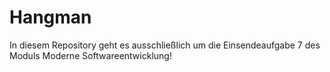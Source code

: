 # Hangman
In diesem Repository geht es ausschließlich um die Einsendeaufgabe 7 des Moduls Moderne Softwareentwicklung!